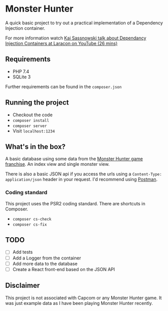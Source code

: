 # Monster Hunter

A quick basic project to try out a practical implementation of a Dependency Injection container.

For more information watch [Kai Sassnowski talk about Dependancy Injection Containers at Laracon on YouTube (26 mins)](https://www.youtube.com/watch?v=y7EbrV4ChJs&amp;ab_channel=LaraconEU)

## Requirements
* PHP 7.4
* SQLite 3

Further requirements can be found in the `composer.json`

## Running the project
* Checkout the code
* `composer install`
* `composer server`
* Visit `localhost:1234`

## What's in the box?
A basic database using some data from the [Monster Hunter game franchise](http://www.capcom-europe.com/). An index 
view and single monster view.

There is also a basic JSON api if you access the urls using a `Content-Type: application/json` header in your 
request. I'd recommend using [Postman](https://www.postman.com/downloads/).

### Coding standard
This project uses the PSR2 coding standard. There are shortcuts in Composer.

* `composer cs-check`
* `composer cs-fix`

## TODO
 - [ ] Add tests
 - [ ] Add a Logger from the container
 - [ ] Add more data to the database
 - [ ] Create a React front-end based on the JSON API

## Disclaimer
This project is not associated with Capcom or any Monster Hunter game. It was just example data as I have been 
playing Monster Hunter recently.
